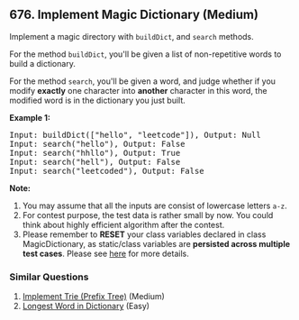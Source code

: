 ## 676. Implement Magic Dictionary (Medium)

<p>
Implement a magic directory with <code>buildDict</code>, and <code>search</code> methods.
</p>

<p>
For the method <code>buildDict</code>, you'll be given a list of non-repetitive words to build a dictionary.
</p>

<p>
For the method <code>search</code>, you'll be given a word, and judge whether if you modify <b>exactly</b> one character into <b>another</b> character in this word, the modified word is in the dictionary you just built.
</p>

<p><b>Example 1:</b><br />
<pre>
Input: buildDict(["hello", "leetcode"]), Output: Null
Input: search("hello"), Output: False
Input: search("hhllo"), Output: True
Input: search("hell"), Output: False
Input: search("leetcoded"), Output: False
</pre>
</p>

<p><b>Note:</b><br>
<ol>
<li>You may assume that all the inputs are consist of lowercase letters <code>a-z</code>.</li>
<li>For contest purpose, the test data is rather small by now. You could think about highly efficient algorithm after the contest.</li>
<li>Please remember to <b>RESET</b> your class variables declared in class MagicDictionary, as static/class variables are <b>persisted across multiple test cases</b>. Please see <a href="https://leetcode.com/faq/#different-output">here</a> for more details.</li>
</ol>
</p>

### Similar Questions
  1. [Implement Trie (Prefix Tree)](https://github.com/openset/leetcode/tree/master/solution/implement-trie-prefix-tree) (Medium)
  1. [Longest Word in Dictionary](https://github.com/openset/leetcode/tree/master/solution/longest-word-in-dictionary) (Easy)
